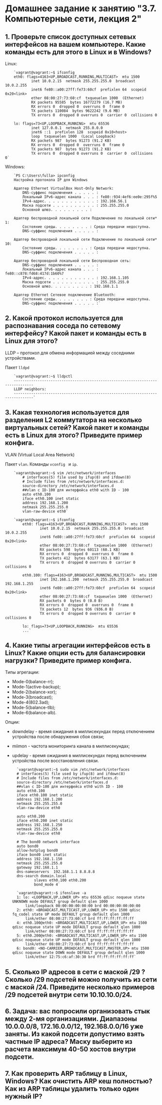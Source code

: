 # Домашнее задание к занятию "3.7. Компьютерные сети, лекция 2"

## 1. Проверьте список доступных сетевых интерфейсов на вашем компьютере. Какие команды есть для этого в Linux и в Windows?
Linux:

        `vagrant@vagrant:~$ ifconfig
        eth0: flags=4163<UP,BROADCAST,RUNNING,MULTICAST>  mtu 1500
                inet 10.0.2.15  netmask 255.255.255.0  broadcast 10.0.2.255
                inet6 fe80::a00:27ff:fe73:60cf  prefixlen 64  scopeid 0x20<link>
                ether 08:00:27:73:60:cf  txqueuelen 1000  (Ethernet)
                RX packets 95585  bytes 16772279 (16.7 MB)
                RX errors 0  dropped 0  overruns 0  frame 0
                TX packets 110084  bytes 9622242 (9.6 MB)
                TX errors 0  dropped 0 overruns 0  carrier 0  collisions 0
                
        lo: flags=73<UP,LOOPBACK,RUNNING>  mtu 65536
                inet 127.0.0.1  netmask 255.0.0.0
                inet6 ::1  prefixlen 128  scopeid 0x10<host>
                loop  txqueuelen 1000  (Local Loopback)
                RX packets 987  bytes 91273 (91.2 KB)
                RX errors 0  dropped 0  overruns 0  frame 0
                TX packets 987  bytes 91273 (91.2 KB)
                TX errors 0  dropped 0 overruns 0  carrier 0  collisions 0`

Windows:

        `PS C:\Users\fulla> ipconfig
        Настройка протокола IP для Windows

        Адаптер Ethernet VirtualBox Host-Only Network:
            DNS-суффикс подключения . . . . . :
            Локальный IPv6-адрес канала . . . : fe80::934:4ef6:ee0e:295f%5
            IPv4-адрес. . . . . . . . . . . . : 192.168.56.1
            Маска подсети . . . . . . . . . . : 255.255.255.0
            Основной шлюз. . . . . . . . . :

        Адаптер беспроводной локальной сети Подключение по локальной сети* 1:
            Состояние среды. . . . . . . . : Среда передачи недоступна.
            DNS-суффикс подключения . . . . . :

        Адаптер беспроводной локальной сети Подключение по локальной сети* 10:
            Состояние среды. . . . . . . . : Среда передачи недоступна.
            DNS-суффикс подключения . . . . . :

        Адаптер беспроводной локальной сети Беспроводная сеть:
            DNS-суффикс подключения . . . . . :
            Локальный IPv6-адрес канала . . . : fe80::c878:fd68:417d:1b60%7
            IPv4-адрес. . . . . . . . . . . . : 192.168.1.105
            Маска подсети . . . . . . . . . . : 255.255.255.0
            Основной шлюз. . . . . . . . . : 192.168.1.1

        Адаптер Ethernet Сетевое подключение Bluetooth:
            Состояние среды. . . . . . . . : Среда передачи недоступна.
            DNS-суффикс подключения . . . . . :`
## 2. Какой протокол используется для распознавания соседа по сетевому интерфейсу? Какой пакет и команды есть в Linux для этого?
LLDP – протокол для обмена информацией между соседними устройствами.

Пакет `lldpd`

        `vagrant@vagrant:~$ lldpctl
        -------------------------------------------------------------------------------
        LLDP neighbors:
        -------------------------------------------------------------------------------`
## 3. Какая технология используется для разделения L2 коммутатора на несколько виртуальных сетей? Какой пакет и команды есть в Linux для этого? Приведите пример конфига.
VLAN (Virtual Local Area Network)

Пакет `vlan`. Команды `vconfig ` и `ip`.

        `vagrant@vagrant:~$ vim /etc/network/interfaces
            # interfaces(5) file used by ifup(8) and ifdown(8)
            # Include files from /etc/network/interfaces.d:
            source-directory /etc/network/interfaces.d
            ##vlan с ID-100 для интерфейса eth0 with ID - 100
            auto eth0.100
            iface eth0.100 inet static
            address 192.168.1.200
            netmask 255.255.255.0
            vlan-raw-device eth0`

        `vagrant@vagrant:~$ ifconfig
            eth0: flags=4163<UP,BROADCAST,RUNNING,MULTICAST>  mtu 1500
                    inet 10.0.2.15  netmask 255.255.255.0  broadcast 10.0.2.255
                    inet6 fe80::a00:27ff:fe73:60cf  prefixlen 64  scopeid 0x20<link>
                    ether 08:00:27:73:60:cf  txqueuelen 1000  (Ethernet)
                    RX packets 598  bytes 60113 (60.1 KB)
                    RX errors 0  dropped 0  overruns 0  frame 0
                    TX packets 412  bytes 63177 (63.1 KB)
                    TX errors 0  dropped 0 overruns 0  carrier 0  collisions 0

            eth0.100: flags=4163<UP,BROADCAST,RUNNING,MULTICAST>  mtu 1500
                    inet 192.168.1.200  netmask 255.255.255.0  broadcast 192.168.1.255
                    inet6 fe80::a00:27ff:fe73:60cf  prefixlen 64  scopeid 0x20<link>
                    ether 08:00:27:73:60:cf  txqueuelen 1000  (Ethernet)
                    RX packets 0  bytes 0 (0.0 B)
                    RX errors 0  dropped 0  overruns 0  frame 0
                    TX packets 12  bytes 936 (936.0 B)
                    TX errors 0  dropped 0 overruns 0  carrier 0  collisions 0

            lo: flags=73<UP,LOOPBACK,RUNNING>  mtu 65536
            ...`
## 4. Какие типы агрегации интерфейсов есть в Linux? Какие опции есть для балансировки нагрузки? Приведите пример конфига.
Типы агрегации:
* Mode-0(balance-rr);
* Mode-1(active-backup);
* Mode-2(balance-xor);
* Mode-3(broadcast);
* Mode-4(802.3ad);
* Mode-5(balance-tlb);
* Mode-6(balance-alb).

Опции:
* downdelay - время ожидания в миллисекундах перед отключением устройства после обнаружения сбоя связи;
* miimon - частота мониторинга канала в миллисекундах;
* updelay - время ожидания в миллисекундах перед включением устройства после восстановления связи.
        
        `vagrant@vagrant:~$ sudo vim /etc/network/interfaces
        # interfaces(5) file used by ifup(8) and ifdown(8)
        # Include files from /etc/network/interfaces.d:
        source-directory /etc/network/interfaces.d
        ##vlan с ID-100 для интерфейса eth0 with ID - 100
        auto eth0.100
        iface eth0.100 inet static
        address 192.168.1.200
        netmask 255.255.255.0
        vlan-raw-device eth0

        auto eth0.200
        iface eth0.200 inet static
        address 192.168.1.250
        netmask 255.255.255.0
        vlan-raw-device eth0

        # The bond0 network interface
        auto bond0
        allow-hotplug bond0
        iface bond0 inet static
        address 192.168.1.150
        netmask 255.255.255.0
        gateway 192.168.1.1
        dns-nameservers  192.168.1.1 8.8.8.8
        dns-search domain.local
                slaves eth0.100 eth0.200
                bond_mode 4`
                
        `vagrant@vagrant:~$ ifenslave -a
        1: lo: <LOOPBACK,UP,LOWER_UP> mtu 65536 qdisc noqueue state UNKNOWN mode DEFAULT group default qlen 1000
            link/loopback 00:00:00:00:00:00 brd 00:00:00:00:00:00
        2: eth0: <BROADCAST,MULTICAST,UP,LOWER_UP> mtu 1500 qdisc fq_codel state UP mode DEFAULT group default qlen 1000
            link/ether 08:00:27:73:60:cf brd ff:ff:ff:ff:ff:ff
        4: eth0.100@eth0: <BROADCAST,MULTICAST,UP,LOWER_UP> mtu 1500 qdisc noqueue state UP mode DEFAULT group default qlen 1000
            link/ether 08:00:27:73:60:cf brd ff:ff:ff:ff:ff:ff
        5: eth0.200@eth0: <BROADCAST,MULTICAST,UP,LOWER_UP> mtu 1500 qdisc noqueue state UP mode DEFAULT group default qlen 1000
            link/ether 08:00:27:73:60:cf brd ff:ff:ff:ff:ff:ff
        6: bond0: <NO-CARRIER,BROADCAST,MULTICAST,MASTER,UP> mtu 1500 qdisc noqueue state DOWN mode DEFAULT group default qlen 1000
            link/ether 12:75:c6:af:30:30 brd ff:ff:ff:ff:ff:ff`
## 5. Сколько IP адресов в сети с маской /29 ? Сколько /29 подсетей можно получить из сети с маской /24. Приведите несколько примеров /29 подсетей внутри сети 10.10.10.0/24.

## 6. Задача: вас попросили организовать стык между 2-мя организациями. Диапазоны 10.0.0.0/8, 172.16.0.0/12, 192.168.0.0/16 уже заняты. Из какой подсети допустимо взять частные IP адреса? Маску выберите из расчета максимум 40-50 хостов внутри подсети.

## 7. Как проверить ARP таблицу в Linux, Windows? Как очистить ARP кеш полностью? Как из ARP таблицы удалить только один нужный IP?
